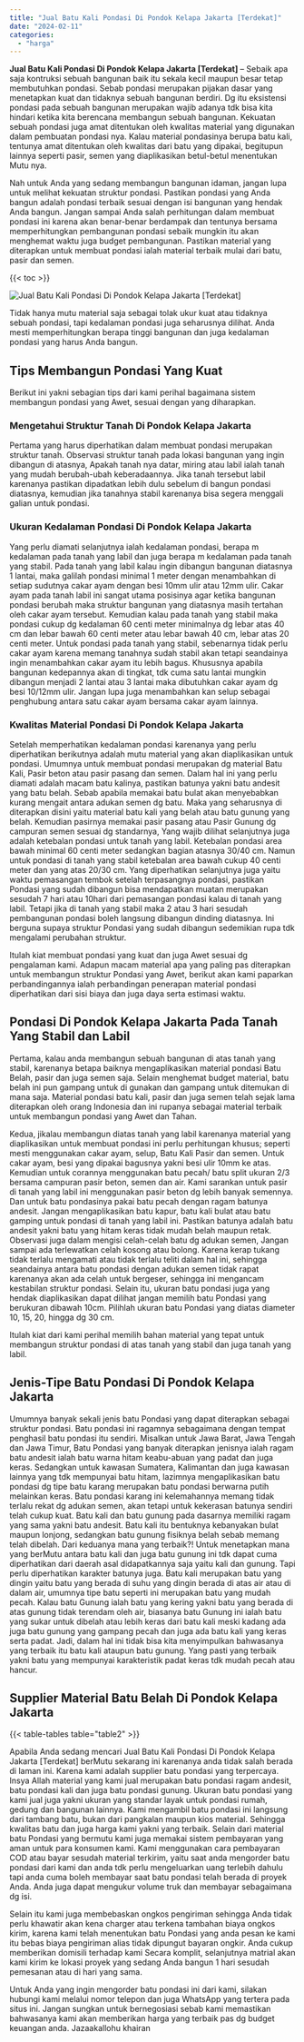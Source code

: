 ```yaml
---
title: "Jual Batu Kali Pondasi Di Pondok Kelapa Jakarta [Terdekat]"
date: "2024-02-11"
categories: 
  - "harga"
---
```


**Jual Batu Kali Pondasi Di Pondok Kelapa Jakarta \[Terdekat\]** – Sebaik apa saja kontruksi sebuah bangunan baik itu sekala kecil maupun besar tetap membutuhkan pondasi. Sebab pondasi merupakan pijakan dasar yang menetapkan kuat dan tidaknya sebuah bangunan berdiri. Dg itu eksistensi pondasi pada sebuah bangunan merupakan wajib adanya tdk bisa kita hindari ketika kita berencana membangun sebuah bangunan. Kekuatan sebuah pondasi juga amat ditentukan oleh kwalitas material yang digunakan dalam pembuatan pondasi nya. Kalau material pondasinya berupa batu kali, tentunya amat ditentukan oleh kwalitas dari batu yang dipakai, begitupun lainnya seperti pasir, semen yang diaplikasikan betul-betul menentukan Mutu nya.

Nah untuk Anda yang sedang membangun bangunan idaman, jangan lupa untuk melihat kekuatan struktur pondasi. Pastikan pondasi yang Anda bangun adalah pondasi terbaik sesuai dengan isi bangunan yang hendak Anda bangun. Jangan sampai Anda salah perhitungan dalam membuat pondasi ini karena akan benar-benar berdampak dan tentunya bersama memperhitungkan pembangunan pondasi sebaik mungkin itu akan menghemat waktu juga budget pembangunan. Pastikan material yang diterapkan untuk membuat pondasi ialah material terbaik mulai dari batu, pasir dan semen.

{{< toc >}}

![Jual Batu Kali Pondasi Di Pondok Kelapa Jakarta [Terdekat]](/images/jual-batu-kali-22.png)

Tidak hanya mutu material saja sebagai tolak ukur kuat atau tidaknya sebuah pondasi, tapi kedalaman pondasi juga seharusnya dilihat. Anda mesti memperhitungkan berapa tinggi bangunan dan juga kedalaman pondasi yang harus Anda bangun.

## Tips Membangun Pondasi Yang Kuat

Berikut ini yakni sebagian tips dari kami perihal bagaimana sistem membangun pondasi yang Awet, sesuai dengan yang diharapkan.

### Mengetahui Struktur Tanah Di Pondok Kelapa Jakarta

Pertama yang harus diperhatikan dalam membuat pondasi merupakan struktur tanah. Observasi struktur tanah pada lokasi bangunan yang ingin dibangun di atasnya, Apakah tanah nya datar, miring atau labil ialah tanah yang mudah berubah-ubah keberadaannya. Jika tanah tersebut labil karenanya pastikan dipadatkan lebih dulu sebelum di bangun pondasi diatasnya, kemudian jika tanahnya stabil karenanya bisa segera menggali galian untuk pondasi.

### Ukuran Kedalaman Pondasi Di Pondok Kelapa Jakarta

Yang perlu diamati selanjutnya ialah kedalaman pondasi, berapa m kedalaman pada tanah yang labil dan juga berapa m kedalaman pada tanah yang stabil. Pada tanah yang labil kalau ingin dibangun bangunan diatasnya 1 lantai, maka galilah pondasi minimal 1 meter dengan menambahkan di setiap sudutnya cakar ayam dengan besi 10mm ulir atau 12mm ulir. Cakar ayam pada tanah labil ini sangat utama posisinya agar ketika bangunan pondasi berubah maka struktur bangunan yang diatasnya masih tertahan oleh cakar ayam tersebut. Kemudian kalau pada tanah yang stabil maka pondasi cukup dg kedalaman 60 centi meter minimalnya dg lebar atas 40 cm dan lebar bawah 60 centi meter atau lebar bawah 40 cm, lebar atas 20 centi meter. Untuk pondasi pada tanah yang stabil, sebenarnya tidak perlu cakar ayam karena memang tanahnya sudah stabil akan tetapi seandainya ingin menambahkan cakar ayam itu lebih bagus. Khususnya apabila bangunan kedepannya akan di tingkat, tdk cuma satu lantai mungkin dibangun menjadi 2 lantai atau 3 lantai maka dibutuhkan cakar ayam dg besi 10/12mm ulir. Jangan lupa juga menambahkan kan selup sebagai penghubung antara satu cakar ayam bersama cakar ayam lainnya.

### Kwalitas Material Pondasi Di Pondok Kelapa Jakarta

Setelah memperhatikan kedalaman pondasi karenanya yang perlu diperhatikan berikutnya adalah mutu material yang akan diaplikasikan untuk pondasi. Umumnya untuk membuat pondasi merupakan dg material Batu Kali, Pasir beton atau pasir pasang dan semen. Dalam hal ini yang perlu diamati adalah macam batu kalinya, pastikan batunya yakni batu andesit yang batu belah. Sebab apabila memakai batu bulat akan menyebabkan kurang mengait antara adukan semen dg batu. Maka yang seharusnya di diterapkan disini yaitu material batu kali yang belah atau batu gunung yang belah. Kemudian pasirnya memakai pasir pasang atau Pasir Gunung dg campuran semen sesuai dg standarnya, Yang wajib dilihat selanjutnya juga adalah ketebalan pondasi untuk tanah yang labil. Ketebalan pondasi area bawah minimal 60 centi meter sedangkan bagian atasnya 30/40 cm. Namun untuk pondasi di tanah yang stabil ketebalan area bawah cukup 40 centi meter dan yang atas 20/30 cm. Yang diperhatikan selanjutnya juga yaitu waktu pemasangan tembok setelah terpasangnya pondasi, pastikan Pondasi yang sudah dibangun bisa mendapatkan muatan merupakan sesudah 7 hari atau 10hari dari pemasangan pondasi kalau di tanah yang labil. Tetapi jika di tanah yang stabil maka 2 atau 3 hari sesudah pembangunan pondasi boleh langsung dibangun dinding diatasnya. Ini berguna supaya struktur Pondasi yang sudah dibangun sedemikian rupa tdk mengalami perubahan struktur.

Itulah kiat membuat pondasi yang kuat dan juga Awet sesuai dg pengalaman kami. Adapun macam material apa yang paling pas diterapkan untuk membangun struktur Pondasi yang Awet, berikut akan kami paparkan perbandingannya ialah perbandingan penerapan material pondasi diperhatikan dari sisi biaya dan juga daya serta estimasi waktu.

## Pondasi Di Pondok Kelapa Jakarta Pada Tanah Yang Stabil dan Labil

Pertama, kalau anda membangun sebuah bangunan di atas tanah yang stabil, karenanya betapa baiknya mengaplikasikan material pondasi Batu Belah, pasir dan juga semen saja. Selain menghemat budget material, batu belah ini pun gampang untuk di gunakan dan gampang untuk ditemukan di mana saja. Material pondasi batu kali, pasir dan juga semen telah sejak lama diterapkan oleh orang Indonesia dan ini rupanya sebagai material terbaik untuk membangun pondasi yang Awet dan Tahan.

Kedua, jikalau membangun diatas tanah yang labil karenanya material yang diaplikasikan untuk membuat pondasi ini perlu perhitungan khusus; seperti mesti menggunakan cakar ayam, selup, Batu Kali Pasir dan semen. Untuk cakar ayam, besi yang dipakai bagusnya yakni besi ulir 10mm ke atas. Kemudian untuk corannya menggunakan batu pecah/ batu split ukuran 2/3 bersama campuran pasir beton, semen dan air. Kami sarankan untuk pasir di tanah yang labil ini menggunakan pasir beton dg lebih banyak semennya. Dan untuk batu pondasinya pakai batu pecah dengan ragam batunya andesit. Jangan mengaplikasikan batu kapur, batu kali bulat atau batu gamping untuk pondasi di tanah yang labil ini. Pastikan batunya adalah batu andesit yakni batu yang hitam keras tidak mudah belah maupun retak. Observasi juga dalam mengisi celah-celah batu dg adukan semen, Jangan sampai ada terlewatkan celah kosong atau bolong. Karena kerap tukang tidak terlalu mengamati atau tidak terlalu teliti dalam hal ini, sehingga seandainya antara batu pondasi dengan adukan semen tidak rapat karenanya akan ada celah untuk bergeser, sehingga ini mengancam kestabilan struktur pondasi. Selain itu, ukuran batu pondasi juga yang hendak diaplikasikan dapat dilihat jangan memilih batu Pondasi yang berukuran dibawah 10cm. Pilihlah ukuran batu Pondasi yang diatas diameter 10, 15, 20, hingga dg 30 cm.

Itulah kiat dari kami perihal memilih bahan material yang tepat untuk membangun struktur pondasi di atas tanah yang stabil dan juga tanah yang labil.

## Jenis-Tipe Batu Pondasi Di Pondok Kelapa Jakarta

Umumnya banyak sekali jenis batu Pondasi yang dapat diterapkan sebagai struktur pondasi. Batu pondasi ini ragamnya sebagaimana dengan tempat penghasil batu pondasi itu sendiri. Misalkan untuk Jawa Barat, Jawa Tengah dan Jawa Timur, Batu Pondasi yang banyak diterapkan jenisnya ialah ragam batu andesit ialah batu warna hitam keabu-abuan yang padat dan juga keras. Sedangkan untuk kawasan Sumatera, Kalimantan dan juga kawasan lainnya yang tdk mempunyai batu hitam, lazimnya mengaplikasikan batu pondasi dg tipe batu karang merupakan batu pondasi berwarna putih melainkan keras. Batu pondasi karang ini kelemahannya memang tidak terlalu rekat dg adukan semen, akan tetapi untuk kekerasan batunya sendiri telah cukup kuat. Batu kali dan batu gunung pada dasarnya memiliki ragam yang sama yakni batu andesit. Batu kali itu bentuknya kebanyakan bulat maupun lonjong, sedangkan batu gunung fisiknya belah sebab memang telah dibelah. Dari keduanya mana yang terbaik?! Untuk menetapkan mana yang berMutu antara batu kali dan juga batu gunung ini tdk dapat cuma diperhatikan dari daerah asal didapatkannya saja yaitu kali dan gunung. Tapi perlu diperhatikan karakter batunya juga. Batu kali merupakan batu yang dingin yaitu batu yang berada di suhu yang dingin berada di atas air atau di dalam air, umumnya tipe batu seperti ini merupakan batu yang mudah pecah. Kalau batu Gunung ialah batu yang kering yakni batu yang berada di atas gunung tidak terendam oleh air, biasanya batu Gunung ini ialah batu yang sukar untuk dibelah atau lebih keras dari batu kali meski kadang ada juga batu gunung yang gampang pecah dan juga ada batu kali yang keras serta padat. Jadi, dalam hal ini tidak bisa kita menyimpulkan bahwasanya yang terbaik itu batu kali ataupun batu gunung. Yang pasti yang terbaik yakni batu yang mempunyai karakteristik padat keras tdk mudah pecah atau hancur.

## Supplier Material Batu Belah Di Pondok Kelapa Jakarta

{{< table-tables table="table2" >}}

Apabila Anda sedang mencari Jual Batu Kali Pondasi Di Pondok Kelapa Jakarta \[Terdekat\] berMutu sekarang ini karenanya anda tidak salah berada di laman ini. Karena kami adalah supplier batu pondasi yang terpercaya. Insya Allah material yang kami jual merupakan batu pondasi ragam andesit, batu pondasi kali dan juga batu pondasi gunung. Ukuran batu pondasi yang kami jual juga yakni ukuran yang standar layak untuk pondasi rumah, gedung dan bangunan lainnya. Kami mengambil batu pondasi ini langsung dari tambang batu, bukan dari pangkalan maupun kios material. Sehingga kwalitas batu dan juga harga kami yakni yang terbaik. Selain dari material batu Pondasi yang bermutu kami juga memakai sistem pembayaran yang aman untuk para konsumen kami. Kami menggunakan cara pembayaran COD atau bayar sesudah material terkirim, yaitu saat anda mengorder batu pondasi dari kami dan anda tdk perlu mengeluarkan uang terlebih dahulu tapi anda cuma boleh membayar saat batu pondasi telah berada di proyek Anda. Anda juga dapat mengukur volume truk dan membayar sebagaimana dg isi.

Selain itu kami juga membebaskan ongkos pengiriman sehingga Anda tidak perlu khawatir akan kena charger atau terkena tambahan biaya ongkos kirim, karena kami telah menentukan batu Pondasi yang anda pesan ke kami itu bebas biaya pengiriman alias tidak dipungut bayaran ongkir. Anda cukup memberikan domisili terhadap kami Secara komplit, selanjutnya matrial akan kami kirim ke lokasi proyek yang sedang Anda bangun 1 hari sesudah pemesanan atau di hari yang sama.

Untuk Anda yang ingin mengorder batu pondasi ini dari kami, silakan hubungi kami melalui nomor telepon dan juga WhatsApp yang tertera pada situs ini. Jangan sungkan untuk bernegosiasi sebab kami memastikan bahwasanya kami akan memberikan harga yang terbaik pas dg budget keuangan anda. Jazaakallohu khairan
